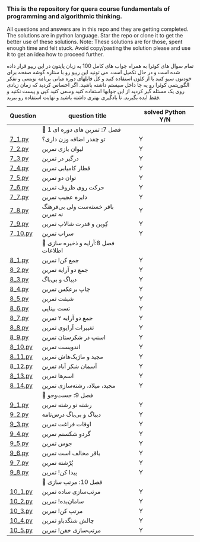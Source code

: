 ### This is the repository for quera course fundamentals of programming and algorithmic thinking.


All questions and answers are in this repo and they are getting completed.
The solutions are in python language.
Star the repo or clone it to get the better use of these solutions.
Note: These solutions are for those, spent enough time and felt stuck. Avoid copy/pasting the solution please and use it to get an idea how to proceed further.

تمام سوال های کوئرا به همراه جواب های کامل 100 به زبان پایتون در این ریپو قرار داده شده است و در حال تکمیل است.
می تونید این ریپو رو با ستاره گوشه صفحه برای خودتون سیو کنید یا از کلون استفاده کنید و کل فایلهای دوره مبانی برنامه نویسی و تفکر الگوریتمی کوئرا رو یه جا داخل سیستم داشته باشید.
اگر احساس کردید که زمان زیادی روی یک مسئله گیر کردید از این جوابها استفاده کنید وسعی کنید کپی و پیست نکنید و فقط ایده بگیرید. تا یادگیری بهتری داشته باشید و نهایت استفاده رو ببرید.


Question| question title | solved Python Y/N
------------ | ------------|------------ 
 ||📒 فصل 7: تمرین های دوره ای 1
[7_1.py](https://github.com/hardbucket/quera-repo/blob/main/7_1.py "7_1.py")|تو چقدر اضافه وزن داری؟|Y
[7_2.py](https://github.com/hardbucket/quera-repo/blob/main/7_2.py "7_2.py")|لیوان بازی تمرین|Y
[7_3.py](https://github.com/hardbucket/quera-repo/blob/main/7_3.py "7_3.py")|درگیر در تمرین|Y
[7_4.py](https://github.com/hardbucket/quera-repo/blob/main/7_4.py "7_4.py")|قطار کامیابی تمرین|Y
[7_5.py](https://github.com/hardbucket/quera-repo/blob/main/7_5.py "7_5.py")|توان دو تمرین|Y
[7_6.py](https://github.com/hardbucket/quera-repo/blob/main/7_6.py "7_6.py")|حرکت روی ظروف تمرین|Y
[7_7.py](https://github.com/hardbucket/quera-repo/blob/main/7_7.py "7_7.py")|دایره عجیب تمرین|Y
[7_8.py](https://github.com/hardbucket/quera-repo/blob/main/7_8.py "7_8.py")|باقر خسته‌ست ولی بی‌فرهنگ نه تمرین|Y
[7_9.py](https://github.com/hardbucket/quera-repo/blob/main/7_9.py "7_9.py")|کِوین و قدرت شالاپ تمرین|Y
[7_10.py](https://github.com/hardbucket/quera-repo/blob/main/7_10.py "7_10.py")|سراب تمرین|Y
 ||📒 فصل 8:آرایه و ذخیره سازی اطلاعات
[8_1.py](https://github.com/hardbucket/quera-repo/blob/main/8_1.py "8_1.py")|جمع کن! تمرین|Y
[8_2.py](https://github.com/hardbucket/quera-repo/blob/main/8_2.py "8_2.py")|جمع دو آرایه تمرین|Y
[8_3.py](https://github.com/hardbucket/quera-repo/blob/main/8_3.py "8_3.py")|دیباگ و بی‌باگ|Y
[8_4.py](https://github.com/hardbucket/quera-repo/blob/main/8_4.py "8_4.py")|چاپ برعکس تمرین|Y
[8_5.py](https://github.com/hardbucket/quera-repo/blob/main/8_5.py "8_5.py")|شیفت تمرین|Y
[8_6.py](https://github.com/hardbucket/quera-repo/blob/main/8_6.py "8_6.py")|تست بینایی|Y
[8_7.py](https://github.com/hardbucket/quera-repo/blob/main/8_7.py "8_7.py")|جمع دو آرایه ۲ تمرین|Y
[8_8.py](https://github.com/hardbucket/quera-repo/blob/main/8_8.py "8_8.py")|تغییرات آرایوی تمرین|Y
[8_9.py](https://github.com/hardbucket/quera-repo/blob/main/8_9.py "8_9.py")|اسنپ در شکرستان تمرین|Y
[8_10.py](https://github.com/hardbucket/quera-repo/blob/main/8_10.py "8_10.py")|اندویست تمرین|Y
[8_11.py](https://github.com/hardbucket/quera-repo/blob/main/8_11.py "8_11.py")|مجید و ماژیک‌هاش تمرین|Y
[8_12.py](https://github.com/hardbucket/quera-repo/blob/main/8_12.py "8_12.py")|آسمان شکر آباد تمرین|Y
[8_13.py](https://github.com/hardbucket/quera-repo/blob/main/8_13.py "8_13.py")|اسم‌ها تمرین|Y
[8_14.py](https://github.com/hardbucket/quera-repo/blob/main/8_14.py "8_14.py")|مجید، میلاد، رشته‌سازی تمرین|Y
 ||📒 فصل 9: جست‌وجو
[9_1.py](https://github.com/hardbucket/quera-repo/blob/main/9_1.py "9_1.py")|رشته تو رشته تمرین|Y
[9_2.py](https://github.com/hardbucket/quera-repo/blob/main/9_2.py "9_2.py")|دیباگ و بی‌باگ درس‌نامه|Y
[9_3.py](https://github.com/hardbucket/quera-repo/blob/main/9_3.py "9_3.py")|اوقات فراغت تمرین|Y
[9_4.py](https://github.com/hardbucket/quera-repo/blob/main/9_4.py "9_4.py")|گردو شکستم تمرین|Y
[9_5.py](https://github.com/hardbucket/quera-repo/blob/main/9_5.py "9_5.py")|جوس تمرین|Y
[9_6.py](https://github.com/hardbucket/quera-repo/blob/main/9_6.py "9_6.py")|باقر مخالف است تمرین|Y
[9_7.py](https://github.com/hardbucket/quera-repo/blob/main/9_7.py "9_7.py")|پُرّشته تمرین|Y
[9_8.py](https://github.com/hardbucket/quera-repo/blob/main/9_8.py "9_8.py")|پیدا کن! تمرین|Y
 ||📒 فصل 10: مرتب سازی
[10_1.py](https://github.com/hardbucket/quera-repo/blob/main/10_1.py "10_1.py")|مرتب‌سازی ساده تمرین|Y
[10_2.py](https://github.com/hardbucket/quera-repo/blob/main/10_2.py "10_2.py")|سامان‌بده! تمرین|Y
[10_3.py](https://github.com/hardbucket/quera-repo/blob/main/10_3.py "10_3.py")|مرتب کن! تمرین|Y
[10_4.py](https://github.com/hardbucket/quera-repo/blob/main/10_4.py "10_4.py")|چالش شنگدباو تمرین|Y
[10_5.py](https://github.com/hardbucket/quera-repo/blob/main/10_5.py "10_5.py")|مرتب‌سازی خفن! تمرین|Y
